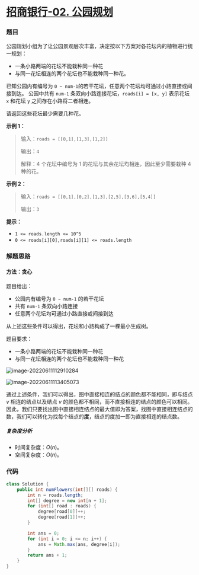 # [招商银行-02. 公园规划](https://leetcode.cn/contest/cmbchina-2022spring/problems/ReWLAw/)

### 题目

公园规划小组为了让公园景观层次丰富，决定按以下方案对各花坛内的植物进行统一规划：

- 一条小路两端的花坛不能栽种同一种花
- 与同一花坛相连的两个花坛也不能栽种同一种花。

已知公园内有编号为 `0 ~ num-1`的若干花坛，任意两个花坛均可通过小路直接或间接到达。
公园中共有 `num-1` 条双向小路连接花坛，`roads[i] = [x, y]` 表示花坛 `x` 和花坛 `y` 之间存在小路将二者相连。

请返回这些花坛最少需要几种花。

**示例 1：**

> 输入：`roads = [[0,1],[1,3],[1,2]]`
>
> 输出：`4`
>
> 解释：4 个花坛中编号为 1 的花坛与其余花坛均相连，因此至少需要栽种 4 种的花。

**示例 2：**

> 输入：`roads = [[0,1],[0,2],[1,3],[2,5],[3,6],[5,4]]`
>
> 输出：`3`

**提示：**

- `1 <= roads.length <= 10^5`
- `0 <= roads[i][0],roads[i][1] <= roads.length`

### 解题思路

#### 方法：贪心

题目给出：

- 公园内有编号为 `0 ~ num-1` 的若干花坛
- 共有 `num-1` 条双向小路连接
- 任意两个花坛均可通过小路直接或间接到达

从上述这些条件可以得出，花坛和小路构成了一棵最小生成树。

题目要求：

- 一条小路两端的花坛不能栽种同一种花
- 与同一花坛相连的两个花坛也不能栽种同一种花

![image-20220611112910284](%E6%8B%9B%E5%95%86%E9%93%B6%E8%A1%8C-02%E5%85%AC%E5%9B%AD%E8%A7%84%E5%88%92.assets/image-20220611112910284-165491815168520.png)

![image-20220611113405073](%E6%8B%9B%E5%95%86%E9%93%B6%E8%A1%8C-02%E5%85%AC%E5%9B%AD%E8%A7%84%E5%88%92.assets/image-20220611113405073.png)

通过上述条件，我们可以得出，图中直接相连的结点的颜色都不能相同，即与结点 $v$ 相连的结点以及结点 $v$ 的颜色都不相同，而不直接相连的结点的颜色可以相同。因此，我们只要找出图中直接相连结点的最大值即为答案，找图中直接相连结点的数，我们可以转化为找每个结点的**度**，结点的度加一即为直接相连的结点数。

##### 复杂度分析

- 时间复杂度：$O(n)$。
- 空间复杂度：$O(n)$。

### 代码

```java
class Solution {
    public int numFlowers(int[][] roads) {
        int n = roads.length;
        int[] degree = new int[n + 1];
        for (int[] road : roads) {
            degree[road[0]]++;
            degree[road[1]]++;
        }

        int ans = 0;
        for (int i = 0; i <= n; i++) {
            ans = Math.max(ans, degree[i]);
        }
        return ans + 1;
    }
}
```

